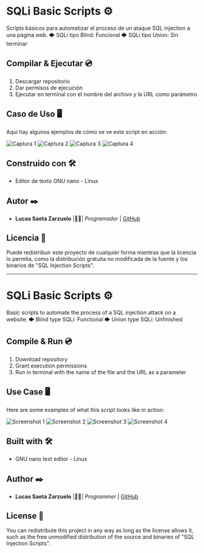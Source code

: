 # SQLi Basic Scripts  ⚙️

Scripts básicos para automatizar el proceso de un ataque SQL injection a una página web. 
🡆 SQLi tipo Blind: Funcional 
🡆 SQLi tipo Union: Sin terminar

## Compilar & Ejecutar 💿

1. Descargar repositorio
2. Dar permisos de ejecución 
3. Ejecutar en terminal con el nombre del archivo y la URL como parámetro

## Caso de Uso 🖥️

Aquí hay algunos ejemplos de cómo se ve este script en acción:

![Captura 1](SQLi%20BLIND%20Basic%20Script%20(SHELL)/caso%20de%20uso/cap1.png)
![Captura 2](SQLi%20BLIND%20Basic%20Script%20(SHELL)/caso%20de%20uso/cap2.png)
![Captura 3](SQLi%20BLIND%20Basic%20Script%20(SHELL)/caso%20de%20uso/cap3.png)
![Captura 4](SQLi%20BLIND%20Basic%20Script%20(SHELL)/caso%20de%20uso/cap4.png)

## Construido con 🛠️

* Editor de texto GNU nano - Linux

## Autor ✒️

* **Lucas Saeta Zarzuelo** |👨‍💻| *Programador* | [GitHub](https://github.com/lucassaeta)

## Licencia 📄

Puede redistribuir este proyecto de cualquier forma mientras que la licencia lo permita, como la distribución gratuita no modificada de la fuente y los binarios de "SQL Injection Scripts".

---

# SQLi Basic Scripts  ⚙️

Basic scripts to automate the process of a SQL injection attack on a website.
🡆 Blind type SQLi: Functional
🡆 Union type SQLi: Unfinished

## Compile & Run 💿

1. Download repository
2. Grant execution permissions
3. Run in terminal with the name of the file and the URL as a parameter

## Use Case 🖥️

Here are some examples of what this script looks like in action:

![Screenshot 1](SQLi%20BLIND%20Basic%20Script%20(SHELL)/caso%20de%20uso/cap1.png)
![Screenshot 2](SQLi%20BLIND%20Basic%20Script%20(SHELL)/caso%20de%20uso/cap2.png)
![Screenshot 3](SQLi%20BLIND%20Basic%20Script%20(SHELL)/caso%20de%20uso/cap3.png)
![Screenshot 4](SQLi%20BLIND%20Basic%20Script%20(SHELL)/caso%20de%20uso/cap4.png)

## Built with 🛠️

* GNU nano text editor - Linux

## Author ✒️

* **Lucas Saeta Zarzuelo** |👨‍💻| *Programmer* | [GitHub](https://github.com/lucassaeta)

## License 📄

You can redistribute this project in any way as long as the license allows it, such as the free unmodified distribution of the source and binaries of "SQL Injection Scripts".
